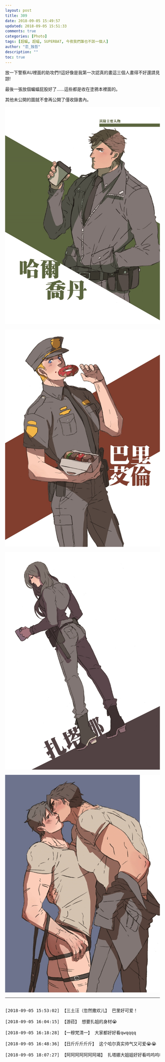 ```yaml
---
layout: post
title: 309
date: 2018-09-05 15:49:57
updated: 2018-09-05 15:51:33
comments: true
categories: [Photo]
tags: [超蝙, 超蝠, SUPERBAT, 今夜我們誰也不該一個人]
author: "恋_独哲"
description: ""
toc: true
---
```


<p>放一下警察AU裡面的助攻們!!這好像是我第一次認真的畫這三個人畫得不好還請見諒!</p> 
<p>最後一張放個蝙蝠屁股好了......這些都是收在塗鴉本裡面的。</p> 
<p>其他未公開的圖就不會再公開了僅收錄書內。<br /></p>

![](https://raw.githubusercontent.com/alicewish/maple50821/master/img_YW5MWVN1NEpoZFZNYzlTbjRHUFhKazR5NExzZWlqREkxbmswVXBoQ0NWMUtETHU5cVNVdTd3PT0.jpg)

![](https://raw.githubusercontent.com/alicewish/maple50821/master/img_YW5MWVN1NEpoZFZNYzlTbjRHUFhKb3g0bnR2bEcxblRCMG4ycXVLTHFib3FWbG9RTjBGVEp3PT0.jpg)

![](https://raw.githubusercontent.com/alicewish/maple50821/master/img_YW5MWVN1NEpoZFZNYzlTbjRHUFhKZ00zanpGTE9peDN4eVhEY0RGckhnbDlEVHZRM3JhYk93PT0.jpg)

![](https://raw.githubusercontent.com/alicewish/maple50821/master/img_YW5MWVN1NEpoZFZNYzlTbjRHUFhKbVJuSWh6aXR5VEJIOFNnNHViMmsyNkh0QUZrTElEcm5RPT0.jpg)

---

<pre>

[2018-09-05 15:53:02] 【三土汪（忽然撒欢儿】 巴里好可爱！

[2018-09-05 16:04:15] 【游菈】 想要扎姐的身材😭

[2018-09-05 16:18:28] 【一穆梵清一】 大家都好好看qwqqqq

[2018-09-05 16:48:36] 【日斤斤斤斤斤】 这个哈尔真实帅气又可爱😭😭

[2018-09-05 18:07:27] 【阿阿阿阿阿阿阿竭】 扎塔娜大姐姐好好看呜呜呜呜呜

</pre>